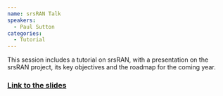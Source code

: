 ```yaml
---
name: srsRAN Talk
speakers:
  - Paul Sutton
categories:
  - Tutorial
---
```


This session includes a tutorial on srsRAN, with a presentation on the srsRAN project, its key objectives and the roadmap for the coming year.

### [Link to the slides](/open-5g-forum/assets/pdf/srsran-talk.pdf)